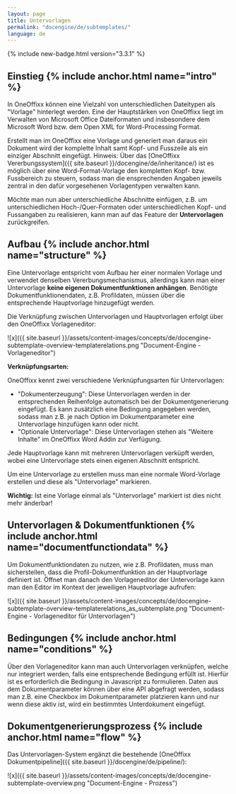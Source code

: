 ```yaml
---
layout: page
title: Untervorlagen
permalink: "docengine/de/subtemplates/"
language: de
---
```


{% include new-badge.html version="3.3.1" %}

## Einstieg {% include anchor.html name="intro" %}

In OneOffixx können eine Vielzahl von unterschiedlichen Dateitypen als "Vorlage" hinterlegt werden. Eine der Hauptstärken von OneOffixx liegt im Verwalten von Microsoft Office Dateiformaten und insbesondere dem Microsoft Word bzw. dem Open XML for Word-Processing Format.

Erstellt man im OneOffixx eine Vorlage und generiert man daraus ein Dokument wird der komplette Inhalt samt Kopf- und Fusszeile als ein einziger Abschnitt eingefügt. 
Hinweis: Über das [OneOffixx Vererbungssystem]({{ site.baseurl }}/docengine/de/inheritance/) ist es möglich über eine Word-Format-Vorlage den kompletten Kopf- bzw. Fussbereich zu steuern, sodass man die ensprechenden Angaben jeweils zentral in den dafür vorgesehenen Vorlagentypen verwalten kann.

Möchte man nun aber unterschiedliche Abschnitte einfügen, z.B. um unterschiedlichen Hoch-/Quer-Formaten oder unterschiedlichen Kopf- und Fussangaben zu realisieren, kann man auf das Feature der __Untervorlagen__ zurückgreifen.

## Aufbau {% include anchor.html name="structure" %}

Eine Untervorlage entspricht vom Aufbau her einer normalen Vorlage und verwendet denselben Vererbungsmechanismus, allerdings kann man einer Untervorlage __keine eigenen Dokumentfunktionen anhängen__. 
Benötigte Dokumentfunktionendaten, z.B. Profildaten, müssen über die entsprechende Hauptvorlage hinzugefügt werden. 

Die Verknüpfung zwischen Untervorlagen und Hauptvorlagen erfolgt über den OneOffixx Vorlageneditor: 

![x]({{ site.baseurl }}/assets/content-images/concepts/de/docengine-subtemplate-overview-templaterelations.png "Document-Engine - Vorlageneditor")

__Verknüpfungsarten:__

OneOffixx kennt zwei verschiedene Verknüpfungsarten für Untervorlagen:

* "Dokumenterzeugung": Diese Untervorlagen werden in der entsprechenden Reihenfolge automatisch bei der Dokumentgenerierung eingefügt. Es kann zusätzlich eine Bedingung angegeben werden, sodass man z.B. je nach Option im Dokumentparameter eine Untervorlage hinzufügen kann oder nicht. 
* "Optionale Untervorlage": Diese Untervorlagen stehen als "Weitere Inhalte" im OneOffixx Word Addin zur Verfügung.

Jede Hauptvorlage kann mit mehreren Untervorlagen verküpft werden, wobei eine Untervorlage stets einen eigenen Abschnitt entspricht.

Um eine Untervorlage zu erstellen muss man eine normale Word-Vorlage erstellen und diese als "Untervorlage" markieren. 

__Wichtig:__ Ist eine Vorlage einmal als "Untervorlage" markiert ist dies nicht mehr änderbar! 

## Untervorlagen & Dokumentfunktionen {% include anchor.html name="documentfunctiondata" %}

Um Dokumentfunktiondaten zu nutzen, wie z.B. Profildaten, muss man sicherstellen, dass die Profil-Dokumentfunktion an der Hauptvorlage definiert ist. Öffnet man danach den Vorlageneditor der Untervorlage kann man den Editor im Kontext der jeweiligen Hauptvorlage aufrufen:

![x]({{ site.baseurl }}/assets/content-images/concepts/de/docengine-subtemplate-overview-templaterelations_as_subtemplate.png "Document-Engine - Vorlageneditor für Untervorlagen")

## Bedingungen {% include anchor.html name="conditions" %}

Über den Vorlageneditor kann man auch Untervorlagen verknüpfen, welche nur integriert werden, falls eine entsprechende Bedingung erfüllt ist. Hierfür ist es erforderlich die Bedingung in Javascript zu formulieren. Daten aus dem Dokumentparameter können über eine API abgefragt werden, sodass man z.B. eine Checkbox im Dokumentparameter platzieren kann und nur wenn diese aktiv ist, wird ein bestimmtes Unterdokument eingefügt. 
 
## Dokumentgenerierungsprozess {% include anchor.html name="flow" %}

Das Untervorlagen-System ergänzt die bestehende [OneOffixx Dokumentpipeline]({{ site.baseurl }}/docengine/de/pipeline/):

![x]({{ site.baseurl }}/assets/content-images/concepts/de/docengine-subtemplate-overview.png "Document-Engine - Prozess")


 